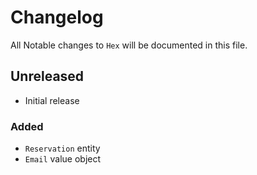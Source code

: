 # Changelog

All Notable changes to `Hex` will be documented in this file.


## Unreleased

- Initial release

### Added

- `Reservation` entity
- `Email` value object

